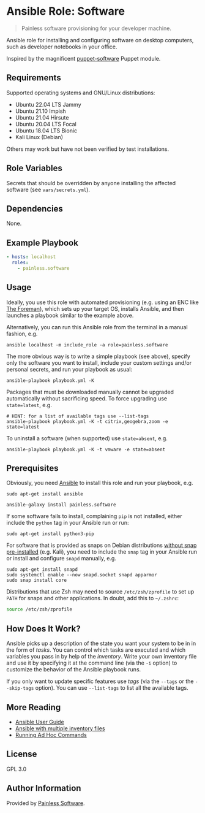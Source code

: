 Ansible Role: Software
======================

> Painless software provisioning for your developer machine.

Ansible role for installing and configuring software on desktop computers,
such as developer notebooks in your office.

Inspired by the magnificent [puppet-software](
https://github.com/edestecd/puppet-software) Puppet module.

Requirements
------------

Supported operating systems and GNU/Linux distributions:

- Ubuntu 22.04 LTS Jammy
- Ubuntu 21.10 Impish
- Ubuntu 21.04 Hirsute
- Ubuntu 20.04 LTS Focal
- Ubuntu 18.04 LTS Bionic
- Kali Linux (Debian)

Others may work but have not been verified by test installations.

Role Variables
--------------

Secrets that should be overridden by anyone installing the affected software
(see `vars/secrets.yml`).

Dependencies
------------

None.

Example Playbook
----------------

```yaml
- hosts: localhost
  roles:
    - painless.software
```

Usage
-----

Ideally, you use this role with automated provisioning (e.g. using an ENC like
[The Foreman](https://www.theforeman.org/)), which sets up your target OS,
installs Ansible, and then launches a playbook similar to the example above.

Alternatively, you can run this Ansible role from the terminal in a manual
fashion, e.g.

```console
ansible localhost -m include_role -a role=painless.software
```

The more obvious way is to write a simple playbook (see above), specify only
the software you want to install, include your custom settings and/or
personal secrets, and run your playbook as usual:

```console
ansible-playbook playbook.yml -K
```

Packages that must be downloaded manually cannot be upgraded automatically
without sacrificing speed. To force upgrading use `state=latest`, e.g.

```console
# HINT: for a list of available tags use --list-tags
ansible-playbook playbook.yml -K -t citrix,geogebra,zoom -e state=latest
```

To uninstall a software (when supported) use `state=absent`, e.g.

```console
ansible-playbook playbook.yml -K -t vmware -e state=absent
```

Prerequisites
-------------

Obviously, you need [Ansible](
http://docs.ansible.com/ansible/latest/installation_guide/intro_installation.html)
to install this role and run your playbook, e.g.

```console
sudo apt-get install ansible
```
```console
ansible-galaxy install painless.software
```

If some software fails to install, complaining `pip` is not installed, either
include the `python` tag in your Ansible run or run:

```console
sudo apt-get install python3-pip
```

For software that is provided as snaps on Debian distributions [without snap
pre-installed](https://snapcraft.io/docs/installing-snapd) (e.g. Kali), you
need to include the `snap` tag in your Ansible run or install and configure
`snapd` manually, e.g.

```console
sudo apt-get install snapd
sudo systemctl enable --now snapd.socket snapd apparmor
sudo snap install core
```

Distributions that use Zsh may need to source `/etc/zsh/zprofile` to set up
`PATH` for snaps and other applications. In doubt, add this to `~/.zshrc`:

```zsh
source /etc/zsh/zprofile
```

How Does It Work?
-----------------

Ansible picks up a description of the state you want your system to be in
in the form of _tasks_. You can control which tasks are executed and which
variables you pass in by help of the _inventory_. Write your own inventory
file and use it by specifying it at the command line (via the `-i` option)
to customize the behavior of the Ansible playbook runs.

If you only want to update specific features use _tags_ (via the `--tags`
or the `--skip-tags` option). You can use `--list-tags` to list all the
available tags.

More Reading
------------

- [Ansible User Guide](https://docs.ansible.com/ansible/latest/user_guide/index.html)
- [Ansible with multiple inventory files](
  http://allandenot.com/devops/2015/01/16/ansible-with-multiple-inventory-files.html)
- [Running Ad Hoc Commands](
  https://ansible-tips-and-tricks.readthedocs.io/en/latest/ansible/commands/)

License
-------

GPL 3.0

Author Information
------------------

Provided by [Painless Software](https://painless.software/).
